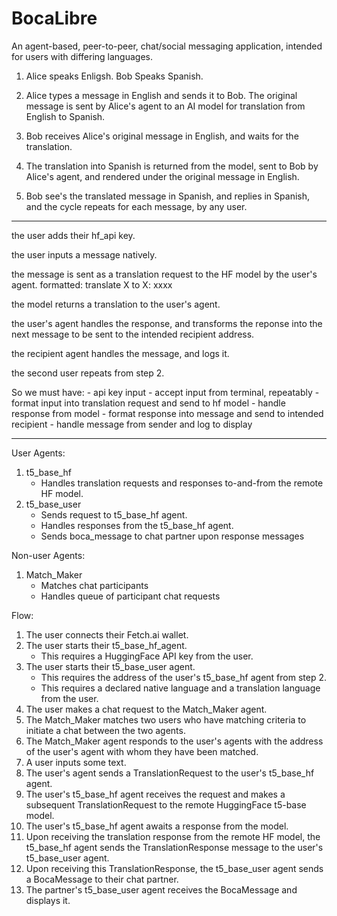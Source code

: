 # BocaLibre

An agent-based, peer-to-peer, chat/social messaging application, intended for users with differing languages.

1. Alice speaks Enligsh. Bob Speaks Spanish.

2. Alice types a message in English and sends it to Bob. The original message is sent by Alice's agent to an AI model for translation from English to Spanish.

3. Bob receives Alice's original message in English, and waits for the translation.

4. The translation into Spanish is returned from the model, sent to Bob by Alice's agent, and rendered under the original message in English.

5. Bob see's the translated message in Spanish, and replies in Spanish, and the cycle repeats for each message, by any user.

---

the user adds their hf_api key.

the user inputs a message natively.

the message is sent as a translation request to the HF model by the user's agent.
    formatted: translate X to X: xxxx

the model returns a translation to the user's agent.

the user's agent handles the response, and transforms the reponse into the next message to be sent to the intended recipient address.

the recipient agent handles the message, and logs it.

the second user repeats from step 2.

So we must have:
    - api key input
    - accept input from terminal, repeatably
    - format input into translation request and send to hf model
    - handle response from model
    - format response into message and send to intended recipient
    - handle message from sender and log to display

---

User Agents:

1. t5_base_hf
    - Handles translation requests and responses to-and-from the remote HF model.
2. t5_base_user
    - Sends request to t5_base_hf agent.
    - Handles responses from the t5_base_hf agent.
    - Sends boca_message to chat partner upon response messages

Non-user Agents:

1. Match_Maker
    - Matches chat participants
    - Handles queue of participant chat requests


Flow:

1. The user connects their Fetch.ai wallet.
2. The user starts their t5_base_hf_agent.
    - This requires a HuggingFace API key from the user.
3. The user starts their t5_base_user agent.
    - This requires the address of the user's t5_base_hf agent from step 2.
    - This requires a declared native language and a translation language from the user.
4. The user makes a chat request to the Match_Maker agent.
5. The Match_Maker matches two users who have matching criteria to initiate a chat between the two agents.
6. The Match_Maker agent responds to the user's agents with the address of the user's agent with whom they have been matched.
7. A user inputs some text.
8. The user's agent sends a TranslationRequest to the user's t5_base_hf agent.
9. The user's t5_base_hf agent receives the request and makes a subsequent TranslationRequest to the remote HuggingFace t5-base model.
10. The user's t5_base_hf agent awaits a response from the model.
11. Upon receiving the translation response from the remote HF model, the t5_base_hf agent sends the TranslationResponse message to the user's t5_base_user agent.
12. Upon receiving this TranslationResponse, the t5_base_user agent sends a BocaMessage to their chat partner.
13. The partner's t5_base_user agent receives the BocaMessage and displays it.
